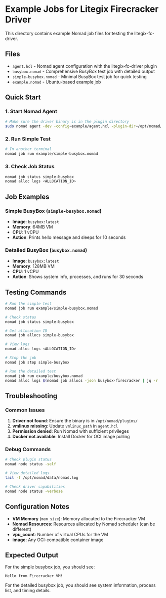 # Example Jobs for Litegix Firecracker Driver

This directory contains example Nomad job files for testing the litegix-fc-driver.

## Files

- `agent.hcl` - Nomad agent configuration with the litegix-fc-driver plugin
- `busybox.nomad` - Comprehensive BusyBox test job with detailed output
- `simple-busybox.nomad` - Minimal BusyBox test job for quick testing
- `example.nomad` - Ubuntu-based example job

## Quick Start

### 1. Start Nomad Agent

```bash
# Make sure the driver binary is in the plugin directory
sudo nomad agent -dev -config=example/agent.hcl -plugin-dir=/opt/nomad/plugins/
```

### 2. Run Simple Test

```bash
# In another terminal
nomad job run example/simple-busybox.nomad
```

### 3. Check Job Status

```bash
nomad job status simple-busybox
nomad alloc logs <ALLOCATION_ID>
```

## Job Examples

### Simple BusyBox (`simple-busybox.nomad`)
- **Image**: `busybox:latest`
- **Memory**: 64MB VM
- **CPU**: 1 vCPU
- **Action**: Prints hello message and sleeps for 10 seconds

### Detailed BusyBox (`busybox.nomad`)
- **Image**: `busybox:latest` 
- **Memory**: 128MB VM
- **CPU**: 1 vCPU
- **Action**: Shows system info, processes, and runs for 30 seconds

## Testing Commands

```bash
# Run the simple test
nomad job run example/simple-busybox.nomad

# Check status
nomad job status simple-busybox

# Get allocation ID
nomad job allocs simple-busybox

# View logs
nomad alloc logs <ALLOCATION_ID>

# Stop the job
nomad job stop simple-busybox

# Run the detailed test
nomad job run example/busybox.nomad
nomad alloc logs $(nomad job allocs -json busybox-firecracker | jq -r '.[0].ID')
```

## Troubleshooting

### Common Issues

1. **Driver not found**: Ensure the binary is in `/opt/nomad/plugins/`
2. **vmlinux missing**: Update `vmlinux_path` in `agent.hcl`
3. **Permission denied**: Run Nomad with sufficient privileges
4. **Docker not available**: Install Docker for OCI image pulling

### Debug Commands

```bash
# Check plugin status
nomad node status -self

# View detailed logs
tail -f /opt/nomad/data/nomad.log

# Check driver capabilities
nomad node status -verbose
```

## Configuration Notes

- **VM Memory** (`mem_size`): Memory allocated to the Firecracker VM
- **Nomad Resources**: Resources allocated by Nomad scheduler (can be different)
- **vpu_count**: Number of virtual CPUs for the VM
- **image**: Any OCI-compatible container image

## Expected Output

For the simple busybox job, you should see:
```
Hello from Firecracker VM!
```

For the detailed busybox job, you should see system information, process list, and timing details. 